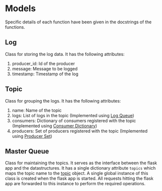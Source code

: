 # Models

Specific details of each function have been given in the docstrings of the functions.

## Log
Class for storing the log data. It has the following attributes:
1. producer_id: Id of the producer
2. message: Message to be logged
3. timestamp: Timestamp of the log

## Topic
Class for grouping the logs. It has the following attributes:
1. name: Name of the topic
2. logs: List of logs in the topic (Implemented using [Log Queue](../datastructures/README.md#log-queue))
3. consumers: Dictionary of consumers registered with the topic (Implemented using [Consumer Dictionary](../datastructures/README.md#consumer-dictionary))
4. producers: Set of producers registered with the topic (Implemented using [Producer Set](../datastructures/README.md#producer-set))

## Master Queue
Class for maintaining the topics. It serves as the interface between the flask app and the datastructures. It has a single dictionary attribute `topics` which maps the topic name to the [topic](#topic) object. A single global instance of this class is created when the flask app is started. All requests hitting the flask app are forwarded to this instance to perform the required operations.
